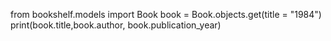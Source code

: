 from bookshelf.models import Book
book = Book.objects.get(title = "1984")
print(book.title,book.author, book.publication_year)
